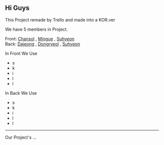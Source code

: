 ## Hi Guys

This Project remade by Trello and made into a KOR.ver

We have 5 members in Project.     

Front: [Chansol]() , [Mingue]() , [Suhyeon](https://github.com/SuhyeonP)     
Back: [Dajeong]() , [Dongryeol]() , [Suhyeon](https://github.com/SuhyeonP)

In Front We Use
* s
* k
* i
* l
* l

In Back We Use
* s
* k
* i
* l
* l


*****


Our Project's ...
